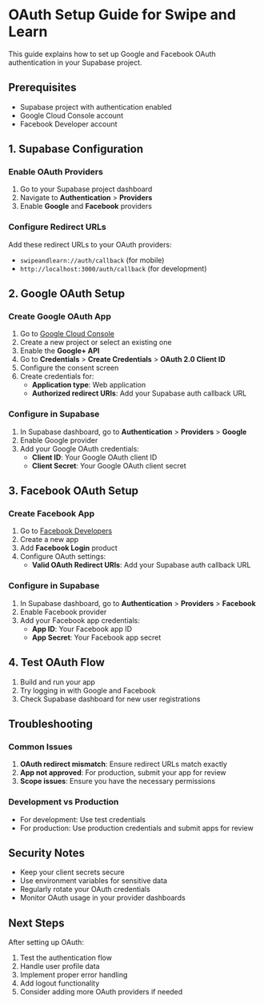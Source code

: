 # OAuth Setup Guide for Swipe and Learn

This guide explains how to set up Google and Facebook OAuth authentication in your Supabase project.

## Prerequisites

- Supabase project with authentication enabled
- Google Cloud Console account
- Facebook Developer account

## 1. Supabase Configuration

### Enable OAuth Providers

1. Go to your Supabase project dashboard
2. Navigate to **Authentication** > **Providers**
3. Enable **Google** and **Facebook** providers

### Configure Redirect URLs

Add these redirect URLs to your OAuth providers:
- `swipeandlearn://auth/callback` (for mobile)
- `http://localhost:3000/auth/callback` (for development)

## 2. Google OAuth Setup

### Create Google OAuth App

1. Go to [Google Cloud Console](https://console.cloud.google.com/)
2. Create a new project or select an existing one
3. Enable the **Google+ API**
4. Go to **Credentials** > **Create Credentials** > **OAuth 2.0 Client ID**
5. Configure the consent screen
6. Create credentials for:
   - **Application type**: Web application
   - **Authorized redirect URIs**: Add your Supabase auth callback URL

### Configure in Supabase

1. In Supabase dashboard, go to **Authentication** > **Providers** > **Google**
2. Enable Google provider
3. Add your Google OAuth credentials:
   - **Client ID**: Your Google OAuth client ID
   - **Client Secret**: Your Google OAuth client secret

## 3. Facebook OAuth Setup

### Create Facebook App

1. Go to [Facebook Developers](https://developers.facebook.com/)
2. Create a new app
3. Add **Facebook Login** product
4. Configure OAuth settings:
   - **Valid OAuth Redirect URIs**: Add your Supabase auth callback URL

### Configure in Supabase

1. In Supabase dashboard, go to **Authentication** > **Providers** > **Facebook**
2. Enable Facebook provider
3. Add your Facebook app credentials:
   - **App ID**: Your Facebook app ID
   - **App Secret**: Your Facebook app secret

## 4. Test OAuth Flow

1. Build and run your app
2. Try logging in with Google and Facebook
3. Check Supabase dashboard for new user registrations

## Troubleshooting

### Common Issues

1. **OAuth redirect mismatch**: Ensure redirect URLs match exactly
2. **App not approved**: For production, submit your app for review
3. **Scope issues**: Ensure you have the necessary permissions

### Development vs Production

- For development: Use test credentials
- For production: Use production credentials and submit apps for review

## Security Notes

- Keep your client secrets secure
- Use environment variables for sensitive data
- Regularly rotate your OAuth credentials
- Monitor OAuth usage in your provider dashboards

## Next Steps

After setting up OAuth:
1. Test the authentication flow
2. Handle user profile data
3. Implement proper error handling
4. Add logout functionality
5. Consider adding more OAuth providers if needed 